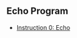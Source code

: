 ## Echo Program

- [Instruction 0: Echo](https://explorer.solana.com/tx/2nPk7dh1JRhVfqof2Z1yFamJBBB49PT5uXohCyEkRNVnk57t6wVDuqvj9PDFkvdTvVtADksefzThRUMN5cMTVGtQ?cluster=devnet)